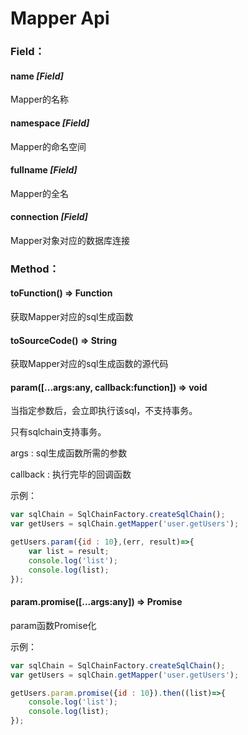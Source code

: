 # Mapper Api

### Field：
#### name *[Field]*
Mapper的名称

#### namespace *[Field]*
Mapper的命名空间

#### fullname *[Field]*
Mapper的全名

#### connection *[Field]*
Mapper对象对应的数据库连接

### Method：
#### toFunction() => Function
获取Mapper对应的sql生成函数

#### toSourceCode() => String
获取Mapper对应的sql生成函数的源代码

#### param([...args:any, callback:function]) => void
当指定参数后，会立即执行该sql，不支持事务。

只有sqlchain支持事务。

args : sql生成函数所需的参数

callback : 执行完毕的回调函数

示例：
```js
var sqlChain = SqlChainFactory.createSqlChain();
var getUsers = sqlChain.getMapper('user.getUsers');

getUsers.param({id : 10},(err, result)=>{
    var list = result;
    console.log('list');
    console.log(list);
});
```

#### param.promise([...args:any]) => Promise
param函数Promise化 

示例：
```js
var sqlChain = SqlChainFactory.createSqlChain();
var getUsers = sqlChain.getMapper('user.getUsers');

getUsers.param.promise({id : 10}).then((list)=>{
    console.log('list');
    console.log(list);
});         